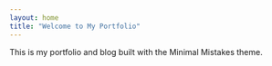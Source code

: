```yaml
---
layout: home
title: "Welcome to My Portfolio"
---
```

This is my portfolio and blog built with the Minimal Mistakes theme.
